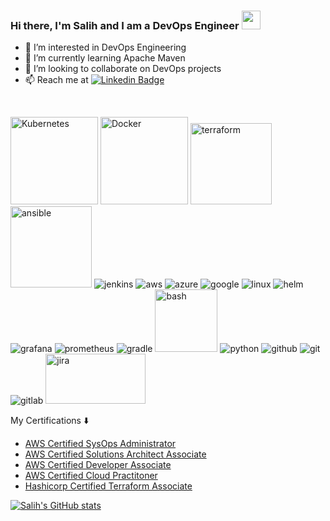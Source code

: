 ### Hi there, I'm Salih and I am a DevOps Engineer <img src="https://raw.githubusercontent.com/iampavangandhi/iampavangandhi/master/gifs/Hi.gif" width="30px">

- 👀 I’m interested in DevOps Engineering
- 🌱 I’m currently learning Apache Maven
- 💞️ I’m looking to collaborate on DevOps projects
- 📫 Reach me at
[![Linkedin Badge](https://img.shields.io/badge/-salihsedat-blue?style=flat-square&logo=Linkedin&logoColor=white&link=https://www.linkedin.com/in/salihsedat/)](https://www.linkedin.com/in/salihsedat/)
<br>

<p align="left">
  <img src="https://www.vectorlogo.zone/logos/kubernetes/kubernetes-ar21.svg" alt="Kubernetes" width="140"/>
  <img src="https://www.vectorlogo.zone/logos/docker/docker-ar21.svg" alt="Docker" width="140"/>
  <img src="https://www.vectorlogo.zone/logos/terraformio/terraformio-ar21.svg" alt="terraform" width="130"/>
  <img src="https://www.vectorlogo.zone/logos/ansible/ansible-ar21.svg" alt="ansible" width="130"/>
  <img src="https://www.vectorlogo.zone/logos/jenkins/jenkins-ar21.svg" alt="jenkins"/>
  <img src="https://www.vectorlogo.zone/logos/amazon_aws/amazon_aws-ar21.svg" alt="aws"/>
  <img src="https://www.vectorlogo.zone/logos/microsoft_azure/microsoft_azure-ar21.svg" alt="azure"/>
  <img src="https://www.vectorlogo.zone/logos/google_cloud/google_cloud-ar21.svg" alt="google"/>
  <img src="https://www.vectorlogo.zone/util/preview.html?image=/logos/linux/linux-icon.svg" alt="linux"/>
  <img src="https://www.vectorlogo.zone/logos/helmsh/helmsh-icon.svg" alt="helm"/>
  <img src="https://www.vectorlogo.zone/logos/grafana/grafana-ar21.svg" alt="grafana"/>
  <img src="https://www.vectorlogo.zone/logos/prometheusio/prometheusio-ar21.svg" alt="prometheus"/>
  <img src="https://www.vectorlogo.zone/logos/gradle/gradle-ar21.svg" alt="gradle"/>
  <img src="https://www.vectorlogo.zone/logos/gnu_bash/gnu_bash-official.svg" alt="bash" width="100"/>
  <img src="https://www.vectorlogo.zone/logos/python/python-ar21.svg" alt="python"/>
  <img src="https://www.vectorlogo.zone/logos/github/github-ar21.svg" alt="github" />
  <img src="https://www.vectorlogo.zone/logos/git-scm/git-scm-ar21.svg" alt="git" />
  <img src="https://www.vectorlogo.zone/util/preview.html?image=/logos/gitlab/gitlab-icon.svg" alt="gitlab"/>
  <img src="https://www.vectorlogo.zone/logos/atlassian_jira/atlassian_jira-ar21.svg" alt="jira" width="160" height="80" /> 
  
 My Certifications :arrow_down:

- [AWS Certified SysOps Administrator](https://www.credly.com/badges/44d4518c-a516-46f2-b8c5-cd52e6c8132c/public_url)
- [AWS Certified Solutions Architect Associate](https://www.credly.com/badges/065664a1-d702-43ba-b2c3-34fb40b24a59/public_url)
- [AWS Certified Developer Associate](https://www.credly.com/badges/3fbcd22c-b6e8-4ec6-9dd1-b35e9da77442/public_url) 
- [AWS Certified Cloud Practitoner](https://www.credly.com/badges/6b0d569f-a4b4-4190-8b47-7d1ffb53167f/public_url) 
- [Hashicorp Certified Terraform Associate](https://www.credly.com/badges/5297ddab-c305-467d-996e-7cca472eaa2c/public_url) 

[![Salih's GitHub stats](https://github-readme-stats.vercel.app/api?username=salihsedat&show_icons=true&theme=dracula)](https://github.com/anuraghazra/github-readme-stats)
  

  
